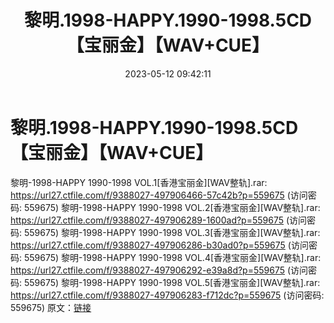 ﻿---
title: 黎明.1998-HAPPY.1990-1998.5CD【宝丽金】【WAV+CUE】
date: 2023-05-12 09:42:11
categories: WAV车载音乐、镜像
tags: 华语中文
---
# 黎明.1998-HAPPY.1990-1998.5CD【宝丽金】【WAV+CUE】

黎明-1998-HAPPY 1990-1998
VOL.1[香港宝丽金][WAV整轨].rar: https://url27.ctfile.com/f/9388027-497906466-57c42b?p=559675
(访问密码: 559675)
黎明-1998-HAPPY 1990-1998 VOL.2[香港宝丽金][WAV整轨].rar: https://url27.ctfile.com/f/9388027-497906289-1600ad?p=559675
(访问密码: 559675)
黎明-1998-HAPPY 1990-1998 VOL.3[香港宝丽金][WAV整轨].rar: https://url27.ctfile.com/f/9388027-497906286-b30ad0?p=559675
(访问密码: 559675)
黎明-1998-HAPPY 1990-1998 VOL.4[香港宝丽金][WAV整轨].rar: https://url27.ctfile.com/f/9388027-497906292-e39a8d?p=559675
(访问密码: 559675)
黎明-1998-HAPPY 1990-1998 VOL.5[香港宝丽金][WAV整轨].rar: https://url27.ctfile.com/f/9388027-497906283-f712dc?p=559675
(访问密码: 559675)
原文：[链接](https://blog.sina.com.cn/s/blog_1647c7e76010311ua.html)